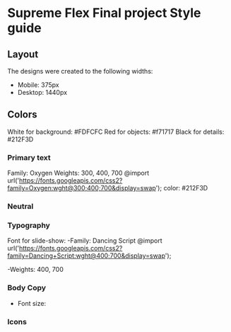 # Supreme Flex Final project Style guide

## Layout

The designs were created to the following widths:

- Mobile: 375px
- Desktop: 1440px

## Colors
White for background: #FDFCFC
Red for objects: #f71717
Black for details: #212F3D

### Primary text

Family: Oxygen
Weights: 300, 400, 700
@import url('https://fonts.googleapis.com/css2?family=Oxygen:wght@300;400;700&display=swap');
color:  #212F3D

### Neutral



### Typography
Font for slide-show:
-Family:
Dancing Script
@import url('https://fonts.googleapis.com/css2?family=Dancing+Script:wght@400;700&display=swap');

-Weights:
400, 700

### Body Copy

- Font size: 

### Icons





